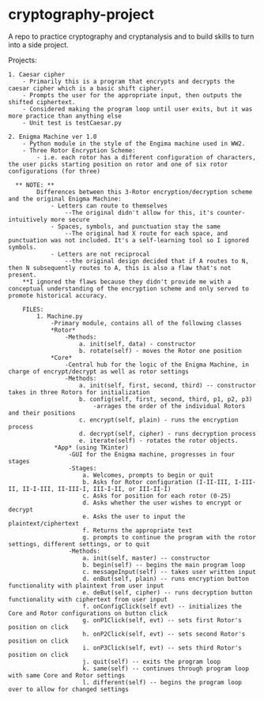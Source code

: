 # cryptography-project

A repo to practice cryptography and cryptanalysis and to build skills to turn into a side project.

Projects:

    1. Caesar cipher
        - Primarily this is a program that encrypts and decrypts the caesar cipher which is a basic shift cipher.
        - Prompts the user for the appropriate input, then outputs the shifted ciphertext. 
        - Considered making the program loop until user exits, but it was more practice than anything else
        - Unit test is testCaesar.py
        
    2. Enigma Machine ver 1.0
        - Python module in the style of the Engima machine used in WW2.
        - Three Rotor Encryption Scheme:
            - i.e. each rotor has a different configuration of characters, the user picks starting position on rotor and one of six rotor configurations (for three)
  
      ** NOTE: **
            Differences between this 3-Rotor encryption/decryption scheme and the original Enigma Machine:
                - Letters can route to themselves 
                    --The original didn't allow for this, it's counter-intuitively more secure
                - Spaces, symbols, and punctuation stay the same
                    --The original had X route for each space, and punctuation was not included. It's a self-learning tool so I ignored symbols.
                - Letters are not reciprocal
                    --the original design decided that if A routes to N, then N subsequently routes to A, this is also a flaw that's not present.
        **I ignored the flaws because they didn't provide me with a conceptual understanding of the encryption scheme and only served to promote historical accuracy. 

        FILES:
            1. Machine.py
                -Primary module, contains all of the following classes
                *Rotor*
                    -Methods:
                        a. init(self, data) - constructor
                        b. rotate(self) - moves the Rotor one position
                *Core*
                    -Central hub for the logic of the Enigma Machine, in charge of encrypt/decrypt as well as rotor settings
                    -Methods:
                        a. init(self, first, second, third) -- constructor takes in three Rotors for initialization
                        b. config(self, first, second, third, p1, p2, p3) 
                            -arrages the order of the individual Rotors and their positions
                        c. encrypt(self, plain) - runs the encryption process
                        d. decrypt(self, cipher) - runs decryption process
                        e. iterate(self) - rotates the rotor objects.
                 *App* (using TKinter)
                     -GUI for the Enigma machine, progresses in four stages
                     -Stages:
                         a. Welcomes, prompts to begin or quit
                         b. Asks for Rotor configuration (I-II-III, I-III-II, II-I-III, II-III-I, III-I-II, or III-II-I)
                         c. Asks for position for each rotor (0-25)
                         d. Asks whether the user wishes to encrypt or decrypt
                         e. Asks the user to input the plaintext/ciphertext
                         f. Returns the appropriate text
                         g. prompts to continue the program with the rotor settings, different settings, or to quit
                     -Methods:
                         a. init(self, master) -- constructor
                         b. begin(self) -- begins the main program loop
                         c. messageInput(self) -- takes user written input
                         d. enBut(self, plain) -- runs encryption button functionality with plaintext from user input
                         e. deBut(self, cipher) -- runs decryption button functionality with ciphertext from user input
                         f. onConfigClick(self evt) -- initializes the Core and Rotor configurations on button click
                         g. onP1Click(self, evt) -- sets first Rotor's position on click
                         h. onP2Click(self, evt) -- sets second Rotor's position on click
                         i. onP3Click(self, evt) -- sets third Rotor's position on click
                         j. quit(self) -- exits the program loop
                         k. same(self) -- continues through program loop with same Core and Rotor settings 
                         l. different(self) -- begins the program loop over to allow for changed settings
                         

        
        
